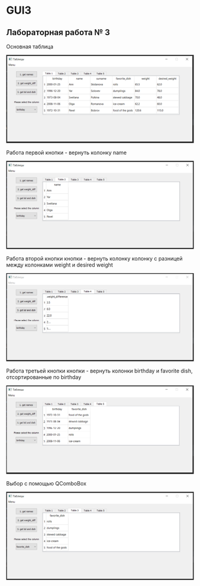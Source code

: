 # GUI3

## Лабораторная работа № 3


Основная таблица

![a](https://github.com/AnnaS33/GUI3/blob/master/image/1.png)

Работа первой кнопки - вернуть колонку name

![a](https://github.com/AnnaS33/GUI3/blob/master/image/2.png)

Работа второй кнопки кнопки - вернуть колонку колонку с разницей между колонками weight и desired weight

![a](https://github.com/AnnaS33/GUI3/blob/master/image/3.png)

Работа третьей кнопки кнопки - вернуть колонки birthday и favorite dish, отсортированные по birthday

![a](https://github.com/AnnaS33/GUI3/blob/master/image/4.png)

Выбор с помощью QComboBox

![a](https://github.com/AnnaS33/GUI3/blob/master/image/5.png)



